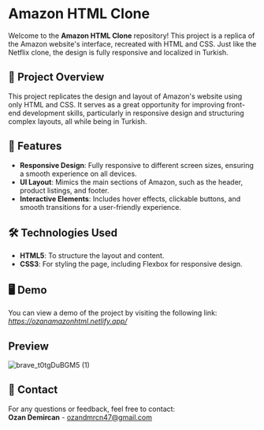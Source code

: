 # Amazon HTML Clone

Welcome to the **Amazon HTML Clone** repository! This project is a replica of the Amazon website's interface, recreated with HTML and CSS. Just like the Netflix clone, the design is fully responsive and localized in Turkish.

## 🎯 Project Overview
This project replicates the design and layout of Amazon's website using only HTML and CSS. It serves as a great opportunity for improving front-end development skills, particularly in responsive design and structuring complex layouts, all while being in Turkish.

## 🚀 Features
- **Responsive Design**: Fully responsive to different screen sizes, ensuring a smooth experience on all devices.
- **UI Layout**: Mimics the main sections of Amazon, such as the header, product listings, and footer.
- **Interactive Elements**: Includes hover effects, clickable buttons, and smooth transitions for a user-friendly experience.

## 🛠️ Technologies Used
- **HTML5**: To structure the layout and content.
- **CSS3**: For styling the page, including Flexbox for responsive design.

## 🖥️ Demo
You can view a demo of the project by visiting the following link:  
*https://ozanamazonhtml.netlify.app/*

## Preview
![brave_t0tgDuBGM5 (1)](https://github.com/user-attachments/assets/5b81c42e-b123-43e6-933e-91d9445757d1)


## 📧 Contact
For any questions or feedback, feel free to contact:  
**Ozan Demircan** - ozandmrcn47@gmail.com
